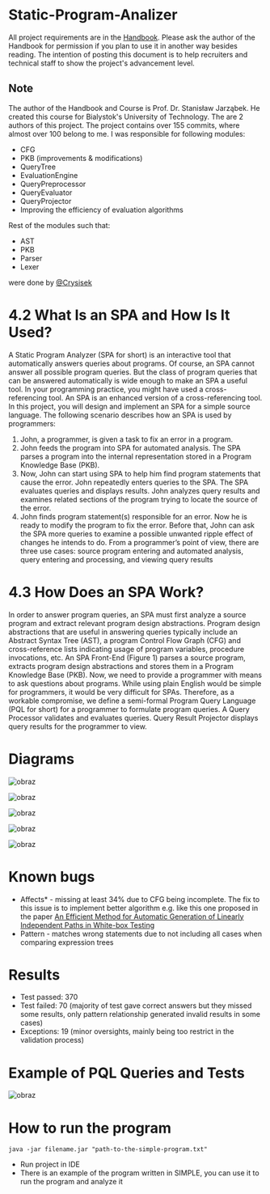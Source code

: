 # Static-Program-Analizer
All project requirements are in the [Handbook](https://github.com/TheYoungBeast/Static-Program-Analizer/blob/master/INF2ATS%20Handbook.pdf).
Please ask the author of the Handbook for permission if you plan to use it in another way besides reading.
The intention of posting this document is to help recruiters and technical staff to show the project's advancement level.

## Note
The author of the Handbook and Course is Prof. Dr. Stanisław Jarząbek. He created this course for Bialystok's University of Technology. 
The are 2 authors of this project. 
The project contains over 155 commits, where almost over 100 belong to me. 
I was responsible for following modules:
- CFG
- PKB (improvements & modifications)
- QueryTree
- EvaluationEngine
- QueryPreprocessor
- QueryEvaluator
- QueryProjector
- Improving the efficiency of evaluation algorithms

Rest of the modules such that:
- AST
- PKB
- Parser
- Lexer

were done by [@Crysisek](https://github.com/Crysisek)

# 4.2 What Is an SPA and How Is It Used?
A Static Program Analyzer (SPA for short) is an interactive tool that automatically answers queries 
about programs. Of course, an SPA cannot answer all possible program queries. But the class of 
program queries that can be answered automatically is wide enough to make an SPA a useful tool. In 
your programming practice, you might have used a cross-referencing tool. An SPA is an enhanced 
version of a cross-referencing tool. In this project, you will design and implement an SPA for a simple 
source language. 
The following scenario describes how an SPA is used by programmers:
1. John, a programmer, is given a task to fix an error in a program.
2. John feeds the program into SPA for automated analysis. The SPA parses a program into the internal 
representation stored in a Program Knowledge Base (PKB).
3. Now, John can start using SPA to help him find program statements that cause the error. John 
repeatedly enters queries to the SPA. The SPA evaluates queries and displays results. John analyzes 
query results and examines related sections of the program trying to locate the source of the error. 
4. John finds program statement(s) responsible for an error. Now he is ready to modify the program
to fix the error. Before that, John can ask the SPA more queries to examine a possible unwanted 
ripple effect of changes he intends to do. 
From a programmer’s point of view, there are three use cases: source program entering and automated 
analysis, query entering and processing, and viewing query results

# 4.3 How Does an SPA Work?
In order to answer program queries, an SPA must first analyze a source program and extract relevant 
program design abstractions. Program design abstractions that are useful in answering queries typically 
include an Abstract Syntax Tree (AST), a program Control Flow Graph (CFG) and cross-reference lists 
indicating usage of program variables, procedure invocations, etc. An SPA Front-End (Figure 1) parses 
a source program, extracts program design abstractions and stores them in a Program Knowledge Base 
(PKB). 
Now, we need to provide a programmer with means to ask questions about programs. While using plain 
English would be simple for programmers, it would be very difficult for SPAs. Therefore, as a workable 
compromise, we define a semi-formal Program Query Language (PQL for short) for a programmer to 
formulate program queries. A Query Processor validates and evaluates queries. Query Result Projector
displays query results for the programmer to view.

# Diagrams

![obraz](https://github.com/TheYoungBeast/Static-Program-Analizer/assets/19922252/b4bf74d3-4730-4605-b7d4-8954f9481f63)

![obraz](https://github.com/TheYoungBeast/Static-Program-Analizer/assets/19922252/617c71de-bca0-4b47-8447-43002280b685)

![obraz](https://github.com/TheYoungBeast/Static-Program-Analizer/assets/19922252/86bd69f1-1f1c-4f8a-acfc-8afe782c5207)

![obraz](https://github.com/TheYoungBeast/Static-Program-Analizer/assets/19922252/a020421e-d3dc-4345-baca-7afedc0d0479)

![obraz](https://github.com/TheYoungBeast/Static-Program-Analizer/assets/19922252/6ca23f4f-da27-4cf3-80c2-7d3f90035e04)

# Known bugs
- Affects* - missing at least 34% due to CFG being incomplete. The fix to this issue is to implement better algorithm e.g. like this one proposed in the paper [An Efficient Method for Automatic Generation of Linearly Independent Paths in White-box Testing](https://www.researchgate.net/publication/282763633_An_Efficient_Method_for_Automatic_Generation_of_Linearly_Independent_Paths_in_White-box_Testing)
- Pattern - matches wrong statements due to not including all cases when comparing expression trees

# Results
- Test passed: 370
- Test failed: 70 (majority of test gave correct answers but they missed some results, only pattern relationship generated invalid results in some cases)
- Exceptions: 19 (minor oversights, mainly being too restrict in the validation process)

# Example of PQL Queries and Tests
![obraz](https://github.com/TheYoungBeast/Static-Program-Analizer/assets/19922252/591deacc-0899-4ee0-b89d-1b6bc24a2304)

# How to run the program

```
java -jar filename.jar "path-to-the-simple-program.txt"
```
- Run project in IDE
- There is an example of the program written in SIMPLE, you can use it to run the program and analyze it
